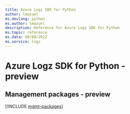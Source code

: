 ```yaml
---
title: Azure Logz SDK for Python
author: lmazuel
ms.devlang: python
ms.author: lmazuel
description: Reference for Azure Logz SDK for Python
ms.topic: reference
ms.data: 08/09/2022
ms.service: logz
---
```

# Azure Logz SDK for Python - preview

## Management packages - preview
[!INCLUDE [mgmt-packages](logz-mgmt-index.md)]
